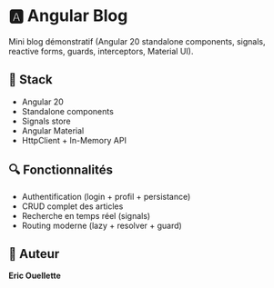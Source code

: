 # 🅰️ Angular Blog

Mini blog démonstratif (Angular 20 standalone components, signals, reactive forms, guards, interceptors, Material UI).

## 🚀 Stack
- Angular 20
- Standalone components
- Signals store
- Angular Material
- HttpClient + In-Memory API

## 🔍 Fonctionnalités
- Authentification (login + profil + persistance)
- CRUD complet des articles
- Recherche en temps réel (signals)
- Routing moderne (lazy + resolver + guard)

## 🧠 Auteur
**Eric Ouellette**
